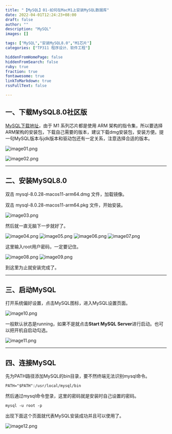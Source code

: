 ```yaml
---
title: "【MySQL】01-如何在MacM1上安装MySQL数据库"
date: 2022-04-01T12:24:23+08:00
draft: false
author: ""
description: "MySQL"
images: []

tags: ["MySQL","安装MySQL8.0","M1芯片"]
categories: ["TP311 程序设计、软件工程"]

hiddenFromHomePage: false
hiddenFromSearch: false
ruby: true
fraction: true
fontawesome: true
linkToMarkdown: true
rssFullText: false

---
```


## 一、下载MySQL8.0社区版

[MySQL下载地址](https://dev.mysql.com/downloads/mysql/)，由于 M1 系列芯片都是使用 ARM 架构的指令集，所以要选择ARM架构的安装包，下载自己需要的版本，建议下载dmg安装包，安装方便。提一句MySQL版本与jdk版本和驱动包还有一定关系，注意选择合适的版本。

![image01.png](/assets/mysql_az01.png)

![image02.png](/assets/mysql_az02.png)

---

## 二、安装MySQL8.0

双击 mysql-8.0.28-macos11-arm64.dmg 文件，加载镜像。

双击 mysql-8.0.28-macos11-arm64.pkg 文件，开始安装。

![image03.png](/assets/mysql_az03.png)

然后就一直无脑下一步就好了。

![image04.png](/assets/mysql_az04.png)
![image05.png](/assets/mysql_az05.png)
![image06.png](/assets/mysql_az06.png)
![image07.png](/assets/mysql_az07.png)

这里输入root用户密码，一定要记住。

![image08.png](/assets/mysql_az08.png)
![image09.png](/assets/mysql_az09.png)

到这里为止就安装完成了。

---

## 三、启动MySQL

打开系统偏好设置，点击MySQL图标，进入MySQL设置页面。

![image10.png](/assets/mysql_az10.png)

一般默认状态是running，如果不是就点击**Start MySQL Server**进行启动。也可以把开机自启动勾选。

![image11.png](/assets/mysql_az11.png)

---

## 四、连接MySQL

先为PATH路径添加MySQL的bin目录，要不然终端无法识别mysql命令。

```shell
PATH="$PATH":/usr/local/mysql/bin
```

然后通过mysql命令登录，这里的密码就是安装时自己设置的密码。

```shell
mysql -u root -p
```

出现下面这个页面就代表MySQL安装成功并且可以使用了。

![image12.png](/assets/mysql_az12.png)
